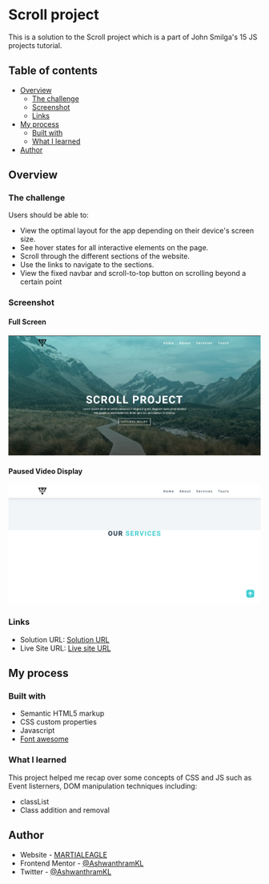 # Scroll project

This is a solution to the Scroll project which is a part of John Smilga's 15 JS projects tutorial.

## Table of contents

- [Overview](#overview)
  - [The challenge](#the-challenge)
  - [Screenshot](#screenshot)
  - [Links](#links)
- [My process](#my-process)
  - [Built with](#built-with)
  - [What I learned](#what-i-learned)
- [Author](#author)

## Overview

### The challenge

Users should be able to:

- View the optimal layout for the app depending on their device's screen size.
- See hover states for all interactive elements on the page.
- Scroll through the different sections of the website.
- Use the links to navigate to the sections.
- View the fixed navbar and scroll-to-top button on scrolling beyond a certain point
### Screenshot

#### Full Screen
![Full screen](./images/Website_preview.jpg)
#### Paused Video Display
![Paused screen](./images/Fixed_navbar.jpg)

### Links

- Solution URL: [Solution URL](https://github.com/AshwanthramKL/Scroll-Project)
- Live Site URL: [Live site URL](https://ashwanthramkl.github.io/Scroll-Project/)

## My process

### Built with

- Semantic HTML5 markup
- CSS custom properties
- Javascript  
- [Font awesome](https://fontawesome.com/)


### What I learned

This project helped me recap over some concepts of CSS and JS such as  Event listerners, DOM manipulation techniques including:
- classList
- Class addition and removal



## Author

- Website - [MARTIALEAGLE](https://github.com/AshwanthramKL)
- Frontend Mentor - [@AshwanthramKL](https://www.frontendmentor.io/profile/AshwanthramKL)
- Twitter - [@AshwanthramKL](https://www.twitter.com/AshwanthramKL)
